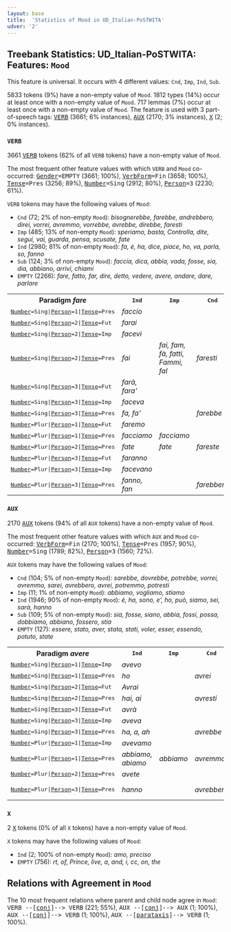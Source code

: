 ```yaml
---
layout: base
title:  'Statistics of Mood in UD_Italian-PoSTWITA'
udver: '2'
---
```


## Treebank Statistics: UD_Italian-PoSTWITA: Features: `Mood`

This feature is universal.
It occurs with 4 different values: `Cnd`, `Imp`, `Ind`, `Sub`.

5833 tokens (9%) have a non-empty value of `Mood`.
1812 types (14%) occur at least once with a non-empty value of `Mood`.
717 lemmas (7%) occur at least once with a non-empty value of `Mood`.
The feature is used with 3 part-of-speech tags: <tt><a href="it_postwita-pos-VERB.html">VERB</a></tt> (3661; 6% instances), <tt><a href="it_postwita-pos-AUX.html">AUX</a></tt> (2170; 3% instances), <tt><a href="it_postwita-pos-X.html">X</a></tt> (2; 0% instances).

### `VERB`

3661 <tt><a href="it_postwita-pos-VERB.html">VERB</a></tt> tokens (62% of all `VERB` tokens) have a non-empty value of `Mood`.

The most frequent other feature values with which `VERB` and `Mood` co-occurred: <tt><a href="it_postwita-feat-Gender.html">Gender</a></tt><tt>=EMPTY</tt> (3661; 100%), <tt><a href="it_postwita-feat-VerbForm.html">VerbForm</a></tt><tt>=Fin</tt> (3658; 100%), <tt><a href="it_postwita-feat-Tense.html">Tense</a></tt><tt>=Pres</tt> (3256; 89%), <tt><a href="it_postwita-feat-Number.html">Number</a></tt><tt>=Sing</tt> (2912; 80%), <tt><a href="it_postwita-feat-Person.html">Person</a></tt><tt>=3</tt> (2230; 61%).

`VERB` tokens may have the following values of `Mood`:

* `Cnd` (72; 2% of non-empty `Mood`): <em>bisognerebbe, farebbe, andrebbero, direi, vorrei, avremmo, vorrebbe, avrebbe, direbbe, faresti</em>
* `Imp` (485; 13% of non-empty `Mood`): <em>speriamo, basta, Controlla, dite, segui, vai, guarda, pensa, scusate, fate</em>
* `Ind` (2980; 81% of non-empty `Mood`): <em>fa, è, ha, dice, piace, ho, va, parla, so, fanno</em>
* `Sub` (124; 3% of non-empty `Mood`): <em>faccia, dica, abbia, vada, fosse, sia, dia, abbiano, arrivi, chiami</em>
* `EMPTY` (2266): <em>fare, fatto, far, dire, detto, vedere, avere, andare, dare, parlare</em>

<table>
  <tr><th>Paradigm <i>fare</i></th><th><tt>Ind</tt></th><th><tt>Imp</tt></th><th><tt>Cnd</tt></th><th><tt>Sub</tt></th></tr>
  <tr><td><tt><tt><a href="it_postwita-feat-Number.html">Number</a></tt><tt>=Sing</tt>|<tt><a href="it_postwita-feat-Person.html">Person</a></tt><tt>=1</tt>|<tt><a href="it_postwita-feat-Tense.html">Tense</a></tt><tt>=Pres</tt></tt></td><td><em>faccio</em></td><td></td><td></td><td><em>faccia</em></td></tr>
  <tr><td><tt><tt><a href="it_postwita-feat-Number.html">Number</a></tt><tt>=Sing</tt>|<tt><a href="it_postwita-feat-Person.html">Person</a></tt><tt>=2</tt>|<tt><a href="it_postwita-feat-Tense.html">Tense</a></tt><tt>=Fut</tt></tt></td><td><em>farai</em></td><td></td><td></td><td></td></tr>
  <tr><td><tt><tt><a href="it_postwita-feat-Number.html">Number</a></tt><tt>=Sing</tt>|<tt><a href="it_postwita-feat-Person.html">Person</a></tt><tt>=2</tt>|<tt><a href="it_postwita-feat-Tense.html">Tense</a></tt><tt>=Imp</tt></tt></td><td><em>facevi</em></td><td></td><td></td><td></td></tr>
  <tr><td><tt><tt><a href="it_postwita-feat-Number.html">Number</a></tt><tt>=Sing</tt>|<tt><a href="it_postwita-feat-Person.html">Person</a></tt><tt>=2</tt>|<tt><a href="it_postwita-feat-Tense.html">Tense</a></tt><tt>=Pres</tt></tt></td><td><em>fai</em></td><td><em>fai, fam, fà, fatti, Fammi, fal</em></td><td><em>faresti</em></td><td><em>faccia</em></td></tr>
  <tr><td><tt><tt><a href="it_postwita-feat-Number.html">Number</a></tt><tt>=Sing</tt>|<tt><a href="it_postwita-feat-Person.html">Person</a></tt><tt>=3</tt>|<tt><a href="it_postwita-feat-Tense.html">Tense</a></tt><tt>=Fut</tt></tt></td><td><em>farà, fara'</em></td><td></td><td></td><td></td></tr>
  <tr><td><tt><tt><a href="it_postwita-feat-Number.html">Number</a></tt><tt>=Sing</tt>|<tt><a href="it_postwita-feat-Person.html">Person</a></tt><tt>=3</tt>|<tt><a href="it_postwita-feat-Tense.html">Tense</a></tt><tt>=Imp</tt></tt></td><td><em>faceva</em></td><td></td><td></td><td><em>facesse</em></td></tr>
  <tr><td><tt><tt><a href="it_postwita-feat-Number.html">Number</a></tt><tt>=Sing</tt>|<tt><a href="it_postwita-feat-Person.html">Person</a></tt><tt>=3</tt>|<tt><a href="it_postwita-feat-Tense.html">Tense</a></tt><tt>=Pres</tt></tt></td><td><em>fa, fa'</em></td><td></td><td><em>farebbe</em></td><td><em>faccia</em></td></tr>
  <tr><td><tt><tt><a href="it_postwita-feat-Number.html">Number</a></tt><tt>=Plur</tt>|<tt><a href="it_postwita-feat-Person.html">Person</a></tt><tt>=1</tt>|<tt><a href="it_postwita-feat-Tense.html">Tense</a></tt><tt>=Fut</tt></tt></td><td><em>faremo</em></td><td></td><td></td><td></td></tr>
  <tr><td><tt><tt><a href="it_postwita-feat-Number.html">Number</a></tt><tt>=Plur</tt>|<tt><a href="it_postwita-feat-Person.html">Person</a></tt><tt>=1</tt>|<tt><a href="it_postwita-feat-Tense.html">Tense</a></tt><tt>=Pres</tt></tt></td><td><em>facciamo</em></td><td><em>facciamo</em></td><td></td><td></td></tr>
  <tr><td><tt><tt><a href="it_postwita-feat-Number.html">Number</a></tt><tt>=Plur</tt>|<tt><a href="it_postwita-feat-Person.html">Person</a></tt><tt>=2</tt>|<tt><a href="it_postwita-feat-Tense.html">Tense</a></tt><tt>=Pres</tt></tt></td><td><em>fate</em></td><td><em>fate</em></td><td><em>fareste</em></td><td></td></tr>
  <tr><td><tt><tt><a href="it_postwita-feat-Number.html">Number</a></tt><tt>=Plur</tt>|<tt><a href="it_postwita-feat-Person.html">Person</a></tt><tt>=3</tt>|<tt><a href="it_postwita-feat-Tense.html">Tense</a></tt><tt>=Fut</tt></tt></td><td><em>faranno</em></td><td></td><td></td><td></td></tr>
  <tr><td><tt><tt><a href="it_postwita-feat-Number.html">Number</a></tt><tt>=Plur</tt>|<tt><a href="it_postwita-feat-Person.html">Person</a></tt><tt>=3</tt>|<tt><a href="it_postwita-feat-Tense.html">Tense</a></tt><tt>=Imp</tt></tt></td><td><em>facevano</em></td><td></td><td></td><td></td></tr>
  <tr><td><tt><tt><a href="it_postwita-feat-Number.html">Number</a></tt><tt>=Plur</tt>|<tt><a href="it_postwita-feat-Person.html">Person</a></tt><tt>=3</tt>|<tt><a href="it_postwita-feat-Tense.html">Tense</a></tt><tt>=Pres</tt></tt></td><td><em>fanno, fan</em></td><td></td><td><em>farebbero</em></td><td><em>facciano</em></td></tr>
</table>

### `AUX`

2170 <tt><a href="it_postwita-pos-AUX.html">AUX</a></tt> tokens (94% of all `AUX` tokens) have a non-empty value of `Mood`.

The most frequent other feature values with which `AUX` and `Mood` co-occurred: <tt><a href="it_postwita-feat-VerbForm.html">VerbForm</a></tt><tt>=Fin</tt> (2170; 100%), <tt><a href="it_postwita-feat-Tense.html">Tense</a></tt><tt>=Pres</tt> (1957; 90%), <tt><a href="it_postwita-feat-Number.html">Number</a></tt><tt>=Sing</tt> (1789; 82%), <tt><a href="it_postwita-feat-Person.html">Person</a></tt><tt>=3</tt> (1560; 72%).

`AUX` tokens may have the following values of `Mood`:

* `Cnd` (104; 5% of non-empty `Mood`): <em>sarebbe, dovrebbe, potrebbe, vorrei, avremmo, sarei, avrebbero, avrei, potremmo, potresti</em>
* `Imp` (11; 1% of non-empty `Mood`): <em>abbiamo, vogliamo, stiamo</em>
* `Ind` (1946; 90% of non-empty `Mood`): <em>è, ha, sono, e', ho, può, siamo, sei, sarà, hanno</em>
* `Sub` (109; 5% of non-empty `Mood`): <em>sia, fosse, siano, abbia, fossi, possa, dobbiamo, abbiano, fossero, stia</em>
* `EMPTY` (127): <em>essere, stato, aver, stata, stati, voler, esser, essendo, potuto, state</em>

<table>
  <tr><th>Paradigm <i>avere</i></th><th><tt>Ind</tt></th><th><tt>Imp</tt></th><th><tt>Cnd</tt></th><th><tt>Sub</tt></th></tr>
  <tr><td><tt><tt><a href="it_postwita-feat-Number.html">Number</a></tt><tt>=Sing</tt>|<tt><a href="it_postwita-feat-Person.html">Person</a></tt><tt>=1</tt>|<tt><a href="it_postwita-feat-Tense.html">Tense</a></tt><tt>=Imp</tt></tt></td><td><em>avevo</em></td><td></td><td></td><td></td></tr>
  <tr><td><tt><tt><a href="it_postwita-feat-Number.html">Number</a></tt><tt>=Sing</tt>|<tt><a href="it_postwita-feat-Person.html">Person</a></tt><tt>=1</tt>|<tt><a href="it_postwita-feat-Tense.html">Tense</a></tt><tt>=Pres</tt></tt></td><td><em>ho</em></td><td></td><td><em>avrei</em></td><td><em>abbia</em></td></tr>
  <tr><td><tt><tt><a href="it_postwita-feat-Number.html">Number</a></tt><tt>=Sing</tt>|<tt><a href="it_postwita-feat-Person.html">Person</a></tt><tt>=2</tt>|<tt><a href="it_postwita-feat-Tense.html">Tense</a></tt><tt>=Fut</tt></tt></td><td><em>Avrai</em></td><td></td><td></td><td></td></tr>
  <tr><td><tt><tt><a href="it_postwita-feat-Number.html">Number</a></tt><tt>=Sing</tt>|<tt><a href="it_postwita-feat-Person.html">Person</a></tt><tt>=2</tt>|<tt><a href="it_postwita-feat-Tense.html">Tense</a></tt><tt>=Pres</tt></tt></td><td><em>hai, ai</em></td><td></td><td><em>avresti</em></td><td></td></tr>
  <tr><td><tt><tt><a href="it_postwita-feat-Number.html">Number</a></tt><tt>=Sing</tt>|<tt><a href="it_postwita-feat-Person.html">Person</a></tt><tt>=3</tt>|<tt><a href="it_postwita-feat-Tense.html">Tense</a></tt><tt>=Fut</tt></tt></td><td><em>avrà</em></td><td></td><td></td><td></td></tr>
  <tr><td><tt><tt><a href="it_postwita-feat-Number.html">Number</a></tt><tt>=Sing</tt>|<tt><a href="it_postwita-feat-Person.html">Person</a></tt><tt>=3</tt>|<tt><a href="it_postwita-feat-Tense.html">Tense</a></tt><tt>=Imp</tt></tt></td><td><em>aveva</em></td><td></td><td></td><td><em>avesse</em></td></tr>
  <tr><td><tt><tt><a href="it_postwita-feat-Number.html">Number</a></tt><tt>=Sing</tt>|<tt><a href="it_postwita-feat-Person.html">Person</a></tt><tt>=3</tt>|<tt><a href="it_postwita-feat-Tense.html">Tense</a></tt><tt>=Pres</tt></tt></td><td><em>ha, a, ah</em></td><td></td><td><em>avrebbe</em></td><td><em>abbia</em></td></tr>
  <tr><td><tt><tt><a href="it_postwita-feat-Number.html">Number</a></tt><tt>=Plur</tt>|<tt><a href="it_postwita-feat-Person.html">Person</a></tt><tt>=1</tt>|<tt><a href="it_postwita-feat-Tense.html">Tense</a></tt><tt>=Imp</tt></tt></td><td><em>avevamo</em></td><td></td><td></td><td></td></tr>
  <tr><td><tt><tt><a href="it_postwita-feat-Number.html">Number</a></tt><tt>=Plur</tt>|<tt><a href="it_postwita-feat-Person.html">Person</a></tt><tt>=1</tt>|<tt><a href="it_postwita-feat-Tense.html">Tense</a></tt><tt>=Pres</tt></tt></td><td><em>abbiamo, abiamo</em></td><td><em>abbiamo</em></td><td><em>avremmo</em></td><td></td></tr>
  <tr><td><tt><tt><a href="it_postwita-feat-Number.html">Number</a></tt><tt>=Plur</tt>|<tt><a href="it_postwita-feat-Person.html">Person</a></tt><tt>=2</tt>|<tt><a href="it_postwita-feat-Tense.html">Tense</a></tt><tt>=Pres</tt></tt></td><td><em>avete</em></td><td></td><td></td><td></td></tr>
  <tr><td><tt><tt><a href="it_postwita-feat-Number.html">Number</a></tt><tt>=Plur</tt>|<tt><a href="it_postwita-feat-Person.html">Person</a></tt><tt>=3</tt>|<tt><a href="it_postwita-feat-Tense.html">Tense</a></tt><tt>=Pres</tt></tt></td><td><em>hanno</em></td><td></td><td><em>avrebbero</em></td><td><em>abbiano, abbian</em></td></tr>
</table>

### `X`

2 <tt><a href="it_postwita-pos-X.html">X</a></tt> tokens (0% of all `X` tokens) have a non-empty value of `Mood`.

`X` tokens may have the following values of `Mood`:

* `Ind` (2; 100% of non-empty `Mood`): <em>amo, preciso</em>
* `EMPTY` (756): <em>rt, of, Prince, live, a, and, i, cc, on, the</em>

## Relations with Agreement in `Mood`

The 10 most frequent relations where parent and child node agree in `Mood`:
<tt>VERB --[<tt><a href="it_postwita-dep-conj.html">conj</a></tt>]--> VERB</tt> (221; 55%),
<tt>AUX --[<tt><a href="it_postwita-dep-conj.html">conj</a></tt>]--> AUX</tt> (1; 100%),
<tt>AUX --[<tt><a href="it_postwita-dep-conj.html">conj</a></tt>]--> VERB</tt> (1; 100%),
<tt>AUX --[<tt><a href="it_postwita-dep-parataxis.html">parataxis</a></tt>]--> VERB</tt> (1; 100%).

